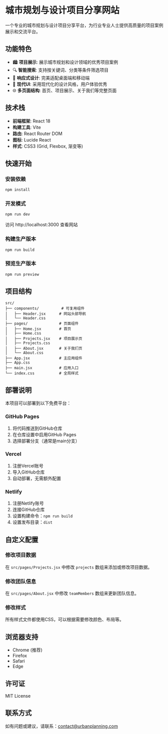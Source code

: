 # 城市规划与设计项目分享网站

一个专业的城市规划与设计项目分享平台，为行业专业人士提供高质量的项目案例展示和交流平台。

## 功能特色

- 🏙️ **项目展示**: 展示城市规划和设计领域的优秀项目案例
- 🔍 **智能搜索**: 支持按关键词、分类等条件筛选项目
- 📱 **响应式设计**: 完美适配桌面端和移动端
- 🎨 **现代UI**: 采用现代化的设计风格，用户体验优秀
- 🌐 **多页面结构**: 首页、项目展示、关于我们等完整页面

## 技术栈

- **前端框架**: React 18
- **构建工具**: Vite
- **路由**: React Router DOM
- **图标**: Lucide React
- **样式**: CSS3 (Grid, Flexbox, 渐变等)

## 快速开始

### 安装依赖

```bash
npm install
```

### 开发模式

```bash
npm run dev
```

访问 http://localhost:3000 查看网站

### 构建生产版本

```bash
npm run build
```

### 预览生产版本

```bash
npm run preview
```

## 项目结构

```
src/
├── components/          # 可复用组件
│   ├── Header.jsx      # 网站头部导航
│   └── Header.css
├── pages/              # 页面组件
│   ├── Home.jsx        # 首页
│   ├── Home.css
│   ├── Projects.jsx    # 项目展示页
│   ├── Projects.css
│   ├── About.jsx       # 关于我们页
│   └── About.css
├── App.jsx             # 主应用组件
├── App.css
├── main.jsx            # 应用入口
└── index.css           # 全局样式
```

## 部署说明

本项目可以部署到以下免费平台：

### GitHub Pages
1. 将代码推送到GitHub仓库
2. 在仓库设置中启用GitHub Pages
3. 选择部署分支（通常是main分支）

### Vercel
1. 注册Vercel账号
2. 导入GitHub仓库
3. 自动部署，无需额外配置

### Netlify
1. 注册Netlify账号
2. 连接GitHub仓库
3. 设置构建命令：`npm run build`
4. 设置发布目录：`dist`

## 自定义配置

### 修改项目数据
在 `src/pages/Projects.jsx` 中修改 `projects` 数组来添加或修改项目数据。

### 修改团队信息
在 `src/pages/About.jsx` 中修改 `teamMembers` 数组来更新团队信息。

### 修改样式
所有样式文件都使用CSS，可以根据需要修改颜色、布局等。

## 浏览器支持

- Chrome (推荐)
- Firefox
- Safari
- Edge

## 许可证

MIT License

## 联系方式

如有问题或建议，请联系：contact@urbanplanning.com 